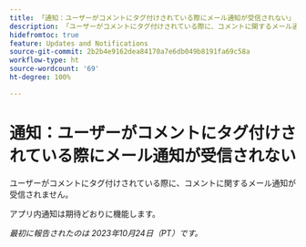 ```yaml
---
title: 「通知：ユーザーがコメントにタグ付けされている際にメール通知が受信されない」
description: 「ユーザーがコメントにタグ付けされている際に、コメントに関するメール通知が受信されません。」
hidefromtoc: true
feature: Updates and Notifications
source-git-commit: 2b2b4e9162dea84170a7e6db049b8191fa69c58a
workflow-type: ht
source-wordcount: '69'
ht-degree: 100%

---
```



# 通知：ユーザーがコメントにタグ付けされている際にメール通知が受信されない

ユーザーがコメントにタグ付けされている際に、コメントに関するメール通知が受信されません。

アプリ内通知は期待どおりに機能します。

_最初に報告されたのは 2023年10月24日（PT）です。_

